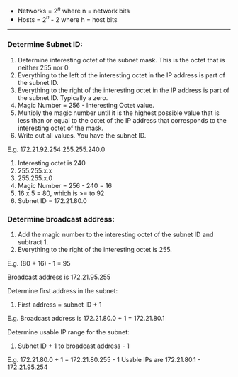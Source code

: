 - Networks = 2$^n$ where n = network bits
- Hosts   = 2$^h$ - 2 where h = host bits
-------------------------------------------------------------------

### Determine Subnet ID:

1. Determine interesting octet of the subnet mask. This is the octet that is neither 255 nor 0.
2. Everything to the left of the interesting octet in the IP address is part of the subnet ID.
3. Everything to the right of the interesting octet in the IP address is part of the subnet ID. Typically a zero.
4. Magic Number = 256 - Interesting Octet value.
5. Multiply the magic number until it is the highest possible value that is less than or equal to the octet of the IP address that corresponds to the interesting octet of the mask.
6. Write out all values. You have the subnet ID.

E.g. 172.21.92.254
     255.255.240.0

1. Interesting octet is 240
2. 255.255.x.x
3. 255.255.x.0
4. Magic Number = 256 - 240 = 16
5. 16 x 5 = 80, which is >= to 92
6. Subnet ID = 172.21.80.0

### Determine broadcast address:

1. Add the magic number to the interesting octet of the subnet ID and subtract 1.
2. Everything to the right of the interesting octet is 255.

E.g. (80 + 16) - 1 = 95

Broadcast address is 172.21.95.255

Determine first address in the subnet:

1. First address = subnet ID + 1

E.g. Broadcast address is 172.21.80.0 + 1 = 172.21.80.1

Determine usable IP range for the subnet:

1. Subnet ID + 1 to broadcast address - 1

E.g. 172.21.80.0 + 1 = 172.21.80.255 - 1
Usable IPs are 172.21.80.1 - 172.21.95.254
